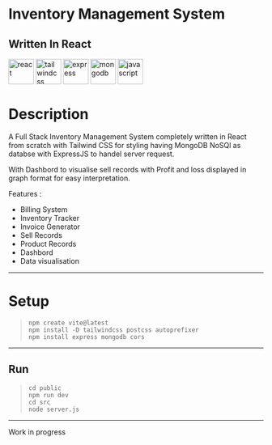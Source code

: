 # Inventory Management System 

## Written In React
<div>
<img src="https://cdn.jsdelivr.net/gh/devicons/devicon@latest/icons/react/react-original.svg" height="50px" alt="react" />
<img src="https://cdn.jsdelivr.net/gh/devicons/devicon@latest/icons/tailwindcss/tailwindcss-original.svg" height="50px" alt="tailwindcss" />
<img src="https://cdn.jsdelivr.net/gh/devicons/devicon@latest/icons/express/express-original.svg" height="50px" alt="express" />
<img src="https://cdn.jsdelivr.net/gh/devicons/devicon@latest/icons/mongodb/mongodb-original.svg" height="50px" alt="mongodb" />
<img src="https://cdn.jsdelivr.net/gh/devicons/devicon@latest/icons/javascript/javascript-original.svg" height="50px" alt="javascript" />
</div>



# Description 
A Full Stack Inventory Management System completely written in React from scratch with Tailwind CSS for styling having MongoDB NoSQl as databse with ExpressJS to handel server request. 

With Dashbord to visualise sell records with Profit and loss displayed in graph format for easy interpretation.

Features :
- Billing System
- Inventory Tracker
- Invoice Generator
- Sell Records
- Product Records
- Dashbord 
- Data visualisation 




---
# Setup

> ``` console
> npm create vite@latest
> npm install -D tailwindcss postcss autoprefixer
> npm install express mongodb cors
> ```

---

## Run
> ``` console
> cd public
> npm run dev
> cd src
> node server.js
> ```


---
Work in progress 
